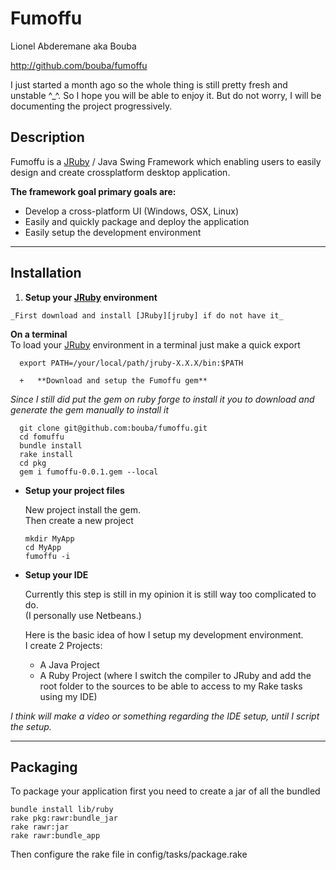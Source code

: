 # Fumoffu

Lionel Abderemane aka Bouba

http://github.com/bouba/fumoffu

I just started a month ago so the whole thing is still pretty fresh and unstable ^_^.
So I hope you will be able to enjoy it. But do not worry, I will be documenting the project progressively.

## Description

Fumoffu is a [JRuby][jruby] / Java Swing Framework which enabling users to easily design and create crossplatform desktop application.

**The framework goal primary goals are:**

* Develop a cross-platform UI (Windows, OSX, Linux)
* Easily and quickly package and deploy the application
* Easily setup the development environment

* * *

## Installation

1.   **Setup your [JRuby][jruby] environment**

    _First download and install [JRuby][jruby] if do not have it_  
__On a terminal__  
To load your [JRuby][jruby] environment in a terminal just make a quick export  

      export PATH=/your/local/path/jruby-X.X.X/bin:$PATH

      +   **Download and setup the Fumoffu gem**

  _Since I still did put the gem on ruby forge to install it you to download and generate the gem manually to install it_


      git clone git@github.com:bouba/fumoffu.git
      cd fomuffu
      bundle install
      rake install
      cd pkg
      gem i fumoffu-0.0.1.gem --local


+ **Setup your project files**

    New project install the gem.  
Then create a new project

      mkdir MyApp
      cd MyApp
      fumoffu -i

+ **Setup your IDE**

  Currently this step is still in my opinion it is still way too complicated to do.  
(I personally use Netbeans.)  

    Here is the basic idea of how I setup my development environment.  
I create 2 Projects:  
  
    * A Java Project
    * A Ruby Project (where I switch the compiler to JRuby and add the root folder to the sources to be able to access to my Rake tasks using my IDE)  
  
_I think will make a video or something regarding the IDE setup, until I script the setup._


* * *
## Packaging

To package your application first you need to create a jar of all the bundled


    bundle install lib/ruby
    rake pkg:rawr:bundle_jar
    rake rawr:jar
    rake rawr:bundle_app


Then configure the rake file in config/tasks/package.rake

[jruby]: http://jruby.org/download "[JRuby][jruby]"